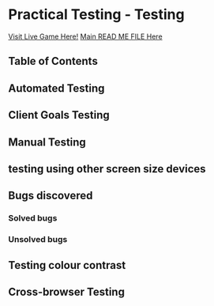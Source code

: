 # Practical Testing - Testing

[Visit Live Game Here!](link)
[Main READ ME FILE Here](link)

## Table of Contents

## Automated Testing

## Client Goals Testing

## Manual Testing

## testing using other screen size devices

## Bugs discovered

### Solved bugs

### Unsolved bugs

## Testing colour contrast

## Cross-browser Testing
